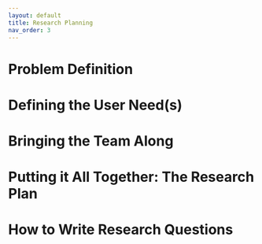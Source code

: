 ```yaml
---
layout: default
title: Research Planning
nav_order: 3
---
```



# Problem Definition

# Defining the User Need(s)

# Bringing the Team Along

# Putting it All Together: The Research Plan

# How to Write Research Questions
